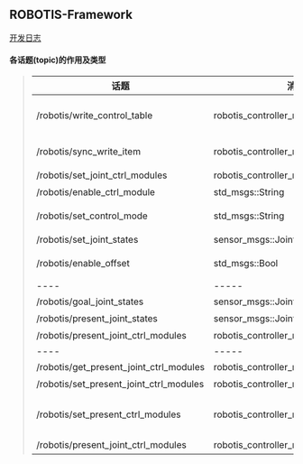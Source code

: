 ## ROBOTIS-Framework

[开发日志](develop_log.md)

#### 各话题(topic)的作用及类型
> |话题|消息类型|作用|
> |-|-|-|
> | /robotis/write_control_table |robotis_controller_msgs::WriteControlTable | 向设备（电机，开发板）同步写入数据（一个设备多个个item) |
> | /robotis/sync_write_item | robotis_controller_msgs::SyncWriteItem | 向设备（电机，开发板）同步写入数据（一个设备一个item) |
> | /robotis/set_joint_ctrl_modules | robotis_controller_msgs::JointCtrlModule | 设置电机名和当前模块名 |
> | /robotis/enable_ctrl_module | std_msgs::String | 打开模块 |
> | /robotis/set_control_mode | std_msgs::String | 设置控制模式，直接控制还是模块控制 |
> | /robotis/set_joint_states | sensor_msgs::JointState | 设置电机位置 |
> | /robotis/enable_offset | std_msgs::Bool | 控制is_offset_enabled_，是否打开补偿 |
> | ---- | ----- | ---- |
> | /robotis/goal_joint_states | sensor_msgs::JointState | 目标电机状态 |
> | /robotis/present_joint_states | sensor_msgs::JointState | 当前电机状态 |
> | /robotis/present_joint_ctrl_modules | robotis_controller_msgs::JointCtrlModule | 发布当前模块 |
> | ---- | ----- | ---- |
> | /robotis/get_present_joint_ctrl_modules | robotis_controller_msgs::GetJointModule | 获取电机名和当前模块名 |
> | /robotis/set_present_joint_ctrl_modules | robotis_controller_msgs::SetJointModule | 设置电机名和当前模块名 | 
> | /robotis/set_present_ctrl_modules | robotis_controller_msgs::SetModule | 设置模块和/robotis/enable_ctrl_modul类似 |
> | /robotis/present_joint_ctrl_modules | robotis_controller_msgs::LoadOffset | 加载补偿 |